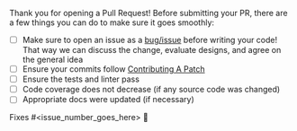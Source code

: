 Thank you for opening a Pull Request! Before submitting your PR, there are a few things you can do to make sure it goes smoothly:
- [ ] Make sure to open an issue as a [bug/issue](https://github.com/googleapis/nodejs-dlp/issues/new/choose) before writing your code!  That way we can discuss the change, evaluate designs, and agree on the general idea
- [ ] Ensure your commits follow [Contributing A Patch](https://github.com/googleapis/nodejs-dlp/blob/master/CONTRIBUTING.md#contributing-a-patch)
- [ ] Ensure the tests and linter pass
- [ ] Code coverage does not decrease (if any source code was changed)
- [ ] Appropriate docs were updated (if necessary)

Fixes #<issue_number_goes_here> 🦕

